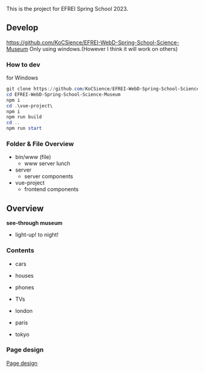 This is the project for EFREI Spring School 2023.

## Develop

https://github.com/KoCSience/EFREI-WebD-Spring-School-Science-Museum
Only using windows.(However I think it will work on others)

### How to dev

for Windows

```powershell
git clone https://github.com/KoCSience/EFREI-WebD-Spring-School-Science-Museum.git
cd EFREI-WebD-Spring-School-Science-Museum
npm i
cd .\vue-project\
npm i
npm run build
cd ..
npm run start
```

### Folder & File Overview

- bin/www (file)
  - www server lunch
- server
  - server components
- vue-project
  - frontend components

## Overview

**see-through museum**

- light-up! to night!

### Contents

- cars

- houses

- phones

- TVs

- london

- paris

- tokyo

### Page design

[Page design](page_design.md)
